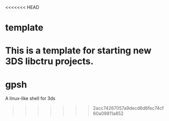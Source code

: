 <<<<<<< HEAD
# template

This is a template for starting new 3DS libctru projects.
=======
# gpsh
A linux-like shell for 3ds
>>>>>>> 2acc74267057a9decd6d6fec74cf60a09811a852
